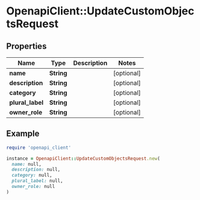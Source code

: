 # OpenapiClient::UpdateCustomObjectsRequest

## Properties

| Name | Type | Description | Notes |
| ---- | ---- | ----------- | ----- |
| **name** | **String** |  | [optional] |
| **description** | **String** |  | [optional] |
| **category** | **String** |  | [optional] |
| **plural_label** | **String** |  | [optional] |
| **owner_role** | **String** |  | [optional] |

## Example

```ruby
require 'openapi_client'

instance = OpenapiClient::UpdateCustomObjectsRequest.new(
  name: null,
  description: null,
  category: null,
  plural_label: null,
  owner_role: null
)
```

